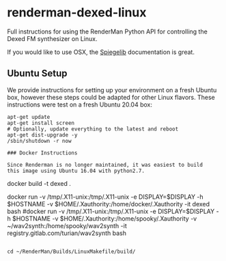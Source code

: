 # renderman-dexed-linux

Full instructions for using the RenderMan Python API for controlling
the Dexed FM synthesizer on Linux. 

If you would like to use OSX, the
[Spiegelib](https://spiegelib.github.io/spiegelib/getting_started/installation.html)
documentation is great.

## Ubuntu Setup

We provide instructions for setting up your environment on a fresh
Ubuntu box, however these steps could be adapted for other Linux
flavors. These instructions were test on a fresh Ubuntu 20.04 box:

```
apt-get update
apt-get install screen
# Optionally, update everything to the latest and reboot
apt-get dist-upgrade -y
/sbin/shutdown -r now

### Docker Instructions

Since Renderman is no longer maintained, it was easiest to build
this image using Ubuntu 16.04 with python2.7.

```
docker build -t dexed .

docker run -v /tmp/.X11-unix:/tmp/.X11-unix -e DISPLAY=$DISPLAY -h $HOSTNAME -v $HOME/.Xauthority:/home/docker/.Xauthority -it dexed bash
#docker run -v /tmp/.X11-unix:/tmp/.X11-unix -e DISPLAY=$DISPLAY -h $HOSTNAME -v $HOME/.Xauthority:/home/spooky/.Xauthority -v ~/wav2synth:/home/spooky/wav2synth -it registry.gitlab.com/turian/wav2synth bash
```

cd ~/RenderMan/Builds/LinuxMakefile/build/

